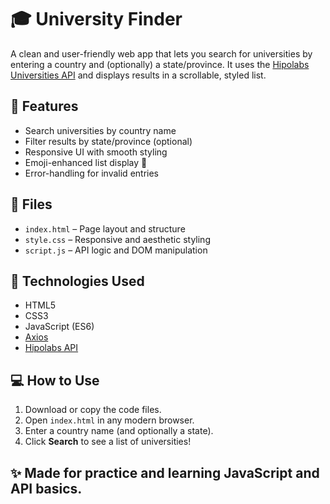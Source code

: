 # 🎓 University Finder

A clean and user-friendly web app that lets you search for universities by entering a country and (optionally) a state/province. It uses the [Hipolabs Universities API](https://github.com/Hipo/university-domains-list) and displays results in a scrollable, styled list.

## 🚀 Features

- Search universities by country name
- Filter results by state/province (optional)
- Responsive UI with smooth styling
- Emoji-enhanced list display 🏫
- Error-handling for invalid entries

## 📁 Files

- `index.html` – Page layout and structure  
- `style.css` – Responsive and aesthetic styling  
- `script.js` – API logic and DOM manipulation

## 🔧 Technologies Used

- HTML5  
- CSS3  
- JavaScript (ES6)  
- [Axios](https://axios-http.com/)  
- [Hipolabs API](http://universities.hipolabs.com)

## 💻 How to Use

1. Download or copy the code files.
2. Open `index.html` in any modern browser.
3. Enter a country name (and optionally a state).
4. Click **Search** to see a list of universities!

## ✨ Made for practice and learning JavaScript and API basics.
